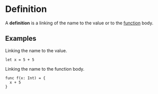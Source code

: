 # Definition

A **definition** is a linking of the name to the value or to the [function](/ride/functions.md) body.

## Examples

Linking the name to the value.

``` ride
let x = 5 + 5
```

Linking the name to the function body.

``` ride
func f(x: Int) = {
  x + 5
}
```

